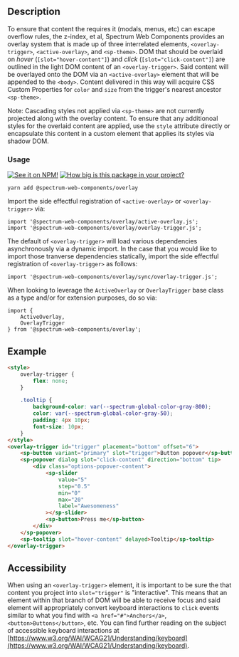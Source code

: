 ## Description

To ensure that content the requires it (modals, menus, etc) can escape overflow rules, the z-index, et al, Spectrum Web Components provides an overlay system that is made up of three interrelated elements, `<overlay-trigger>`, `<active-overlay>`, and `<sp-theme>`. DOM that should be overlaid on _hover_ (`[slot="hover-content"]`) and _click_ (`[slot="click-content"]`) are outlined in the light DOM content of an `<overlay-trigger>`. Said content will be overlayed onto the DOM via an `<active-overlay>` element that will be appended to the `<body>`. Content delivered in this way will acquire CSS Custom Properties for `color` and `size` from the trigger's nearest ancestor `<sp-theme>`.

Note: Cascading styles not applied via `<sp-theme>` are not currently projected along with the overlay content. To ensure that any additionoal styles for the overlaid content are applied, use the `style` attribute directly or encapsulate this content in a custom element that applies its styles via shadow DOM.

### Usage

[![See it on NPM!](https://img.shields.io/npm/v/@spectrum-web-components/overlay?style=for-the-badge)](https://www.npmjs.com/package/@spectrum-web-components/overlay)
[![How big is this package in your project?](https://img.shields.io/bundlephobia/minzip/@spectrum-web-components/overlay?style=for-the-badge)](https://bundlephobia.com/result?p=@spectrum-web-components/overlay)

```
yarn add @spectrum-web-components/overlay
```

Import the side effectful registration of `<active-overlay>` or `<overlay-trigger>` via:

```
import '@spectrum-web-components/overlay/active-overlay.js';
import '@spectrum-web-components/overlay/overlay-trigger.js';
```

The default of `<overlay-trigger>` will load various dependencies asynchronously via a dynamic import. In the case that you would like to import those tranverse dependencies statically, import the side effectful registration of `<overlay-trigger>` as follows:

```
import '@spectrum-web-components/overlay/sync/overlay-trigger.js';
```

When looking to leverage the `ActiveOverlay` or `OverlayTrigger` base class as a type and/or for extension purposes, do so via:

```
import {
    ActiveOverlay,
    OverlayTrigger
} from '@spectrum-web-components/overlay';
```

## Example

```html
<style>
    overlay-trigger {
        flex: none;
    }

    .tooltip {
        background-color: var(--spectrum-global-color-gray-800);
        color: var(--spectrum-global-color-gray-50);
        padding: 4px 10px;
        font-size: 10px;
    }
</style>
<overlay-trigger id="trigger" placement="bottom" offset="6">
    <sp-button variant="primary" slot="trigger">Button popover</sp-button>
    <sp-popover dialog slot="click-content" direction="bottom" tip>
        <div class="options-popover-content">
            <sp-slider
                value="5"
                step="0.5"
                min="0"
                max="20"
                label="Awesomeness"
            ></sp-slider>
            <sp-button>Press me</sp-button>
        </div>
    </sp-popover>
    <sp-tooltip slot="hover-content" delayed>Tooltip</sp-tooltip>
</overlay-trigger>
```

## Accessibility

When using an `<overlay-trigger>` element, it is important to be sure the that content you project into `slot="trigger"` is "interactive". This means that an element within that branch of DOM will be able to receive focus and said element will appropriately convert keyboard interactions to `click` events similar to what you find with `<a href="#">Anchors</a>`, `<button>Buttons</button>`, etc. You can find further reading on the subject of accessible keyboard interactions at [https://www.w3.org/WAI/WCAG21/Understanding/keyboard](https://www.w3.org/WAI/WCAG21/Understanding/keyboard).
